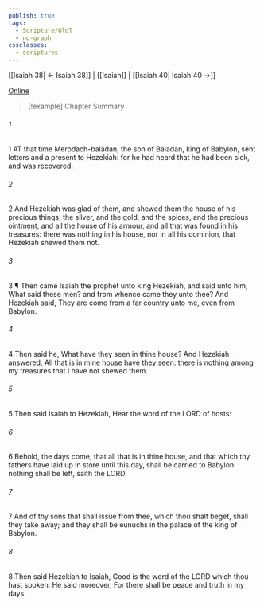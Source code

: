 ```yaml
---
publish: true
tags:
  - Scripture/OldT
  - no-graph
cssclasses:
  - scriptures
---
```

[[Isaiah 38| ← Isaiah 38]] | [[Isaiah]] | [[Isaiah 40| Isaiah 40 →]]

[Online](https://churchofjesuschrist.org/study/scriptures/ot/isa/39?lang=eng)

>[!example] Chapter Summary
>
###### 1
1 AT that time Merodach-baladan, the son of Baladan, king of Babylon, sent letters and a present to Hezekiah: for he had heard that he had been sick, and was recovered.
###### 2
2 And Hezekiah was glad of them, and shewed them the house of his precious things, the silver, and the gold, and the spices, and the precious ointment, and all the house of his armour, and all that was found in his treasures: there was nothing in his house, nor in all his dominion, that Hezekiah shewed them not.
###### 3
3 ¶ Then came Isaiah the prophet unto king Hezekiah, and said unto him, What said these men?  and from whence came they unto thee?  And Hezekiah said, They are come from a far country unto me, even from Babylon.
###### 4
4 Then said he, What have they seen in thine house?  And Hezekiah answered, All that is in mine house have they seen: there is nothing among my treasures that I have not shewed them.
###### 5
5 Then said Isaiah to Hezekiah, Hear the word of the LORD of hosts:
###### 6
6 Behold, the days come, that all that is in thine house, and that which thy fathers have laid up in store until this day, shall be carried to Babylon: nothing shall be left, saith the LORD.
###### 7
7 And of thy sons that shall issue from thee, which thou shalt beget, shall they take away; and they shall be eunuchs in the palace of the king of Babylon.
###### 8
8 Then said Hezekiah to Isaiah, Good is the word of the LORD which thou hast spoken.  He said moreover, For there shall be peace and truth in my days.



